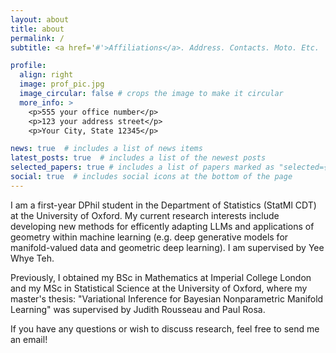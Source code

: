 ```yaml
---
layout: about
title: about
permalink: /
subtitle: <a href='#'>Affiliations</a>. Address. Contacts. Moto. Etc.

profile:
  align: right
  image: prof_pic.jpg
  image_circular: false # crops the image to make it circular
  more_info: >
    <p>555 your office number</p>
    <p>123 your address street</p>
    <p>Your City, State 12345</p>

news: true  # includes a list of news items
latest_posts: true  # includes a list of the newest posts
selected_papers: true # includes a list of papers marked as "selected={true}"
social: true  # includes social icons at the bottom of the page
---
```


I am a first-year DPhil student in the Department of Statistics (StatMl CDT) at the University of Oxford. My current research interests include developing new methods for efficently adapting LLMs and applications of geometry within machine learning (e.g. deep generative models for manifold-valued data and geometric deep learning). I am supervised by Yee Whye Teh.

Previously, I obtained my BSc in Mathematics at Imperial College London and my MSc in Statistical Science at the University of Oxford, where my master's thesis: "Variational Inference for Bayesian Nonparametric Manifold Learning" was supervised by Judith Rousseau and Paul Rosa.

If you have any questions or wish to discuss research, feel free to send me an email!
